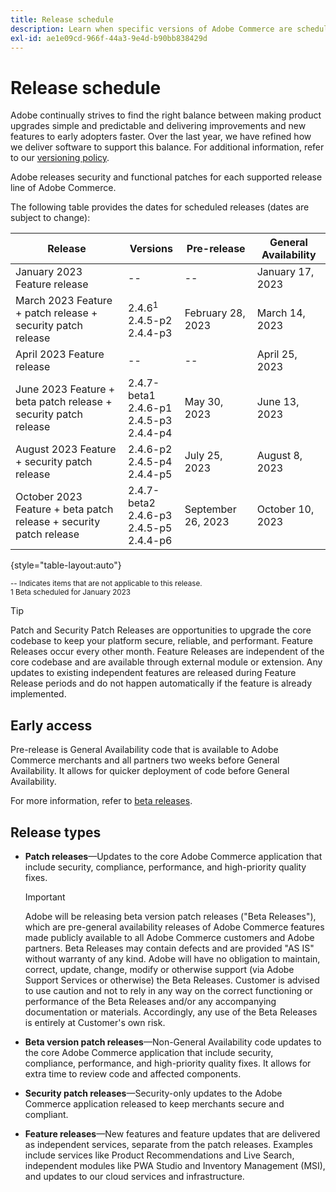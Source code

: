 ```yaml
---
title: Release schedule
description: Learn when specific versions of Adobe Commerce are scheduled for beta, pre-release, and general availability.
exl-id: ae1e09cd-966f-44a3-9e4d-b90bb838429d
---
```

# Release schedule

Adobe continually strives to find the right balance between making product upgrades simple and predictable and delivering improvements and new features to early adopters faster. Over the last year, we have refined how we deliver software to support this balance. For additional information, refer to our [versioning policy](versioning-policy.md).

Adobe releases security and functional patches for each supported release line of Adobe Commerce.

The following table provides the dates for scheduled releases (dates are subject to change):

| Release                                                            | Versions                                        | Pre-release        | General Availability |
|--------------------------------------------------------------------|-------------------------------------------------|--------------------|----------------------|
| January 2023 Feature release                                       | \-\-                                            | \-\-               | January 17, 2023     |
| March 2023 Feature + patch release + security patch release        | 2.4.6<sup>1</sup><br>2.4.5-p2<br>2.4.4-p3       | February 28, 2023  | March 14, 2023       |
| April 2023 Feature release                                         | \-\-                                            | \-\-               | April 25, 2023       |
| June 2023 Feature + beta patch release + security patch release    | 2.4.7-beta1<br>2.4.6-p1<br>2.4.5-p3<br>2.4.4-p4 | May 30, 2023       | June 13, 2023        |
| August 2023 Feature + security patch release                       | 2.4.6-p2<br>2.4.5-p4<br>2.4.4-p5                | July 25, 2023      | August 8, 2023       |
| October 2023 Feature + beta patch release + security patch release | 2.4.7-beta2<br>2.4.6-p3<br>2.4.5-p5<br>2.4.4-p6 | September 26, 2023 | October 10, 2023     |

{style="table-layout:auto"}

<sup>\-\- Indicates items that are not applicable to this release.</sup><br>
<sup>1 Beta scheduled for January 2023</sup><br>

>[!TIP]
>
>Patch and Security Patch Releases are opportunities to upgrade the core codebase to keep your platform secure, reliable, and performant. Feature Releases occur every other month. Feature Releases are independent of the core codebase and are available through external module or extension. Any updates to existing independent features are released during Feature Release periods and do not happen automatically if the feature is already implemented.

## Early access

Pre-release is General Availability code that is available to Adobe Commerce merchants and all partners two weeks before General Availability. It allows for quicker deployment of code before General Availability.

For more information, refer to [beta releases](beta.md).

## Release types

-  **Patch releases**—Updates to the core Adobe Commerce application that include security, compliance, performance, and high-priority quality fixes.

   >[!IMPORTANT]
   >
   >Adobe will be releasing beta version patch releases ("Beta Releases"), which are pre-general availability releases of Adobe Commerce features made publicly available to all Adobe Commerce customers and Adobe partners. Beta Releases may contain defects and are provided "AS IS" without warranty of any kind. Adobe will have no obligation to maintain, correct, update, change, modify or otherwise support (via Adobe Support Services or otherwise) the Beta Releases. Customer is advised to use caution and not to rely in any way on the correct functioning or performance of the Beta Releases and/or any accompanying documentation or materials. Accordingly, any use of the Beta Releases is entirely at Customer's own risk. 
   
-  **Beta version patch releases**—Non-General Availability code updates to the core Adobe Commerce application that include security, compliance, performance, and high-priority quality fixes. It allows for extra time to review code and affected components.
-  **Security patch releases**—Security-only updates to the Adobe Commerce application released to keep merchants secure and compliant.
-  **Feature releases**—New features and feature updates that are delivered as independent services, separate from the patch releases. Examples include services like Product Recommendations and Live Search, independent modules like PWA Studio and Inventory Management (MSI), and updates to our cloud services and infrastructure.
